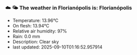 ### ☁️ 🌤️  The weather in Florianópolis is: Florianópolis

- Temperature: 13.96°C
- On flesh: 13.94°C
- Relative air humidity: 97%
- Rain: 0.0 mm
- Description: Clear sky
- last updated: 2025-09-10T01:16:52.957914
